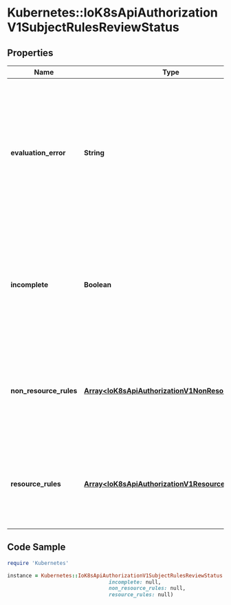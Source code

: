 # Kubernetes::IoK8sApiAuthorizationV1SubjectRulesReviewStatus

## Properties

Name | Type | Description | Notes
------------ | ------------- | ------------- | -------------
**evaluation_error** | **String** | EvaluationError can appear in combination with Rules. It indicates an error occurred during rule evaluation, such as an authorizer that doesn&#39;t support rule evaluation, and that ResourceRules and/or NonResourceRules may be incomplete. | [optional] 
**incomplete** | **Boolean** | Incomplete is true when the rules returned by this call are incomplete. This is most commonly encountered when an authorizer, such as an external authorizer, doesn&#39;t support rules evaluation. | 
**non_resource_rules** | [**Array&lt;IoK8sApiAuthorizationV1NonResourceRule&gt;**](IoK8sApiAuthorizationV1NonResourceRule.md) | NonResourceRules is the list of actions the subject is allowed to perform on non-resources. The list ordering isn&#39;t significant, may contain duplicates, and possibly be incomplete. | 
**resource_rules** | [**Array&lt;IoK8sApiAuthorizationV1ResourceRule&gt;**](IoK8sApiAuthorizationV1ResourceRule.md) | ResourceRules is the list of actions the subject is allowed to perform on resources. The list ordering isn&#39;t significant, may contain duplicates, and possibly be incomplete. | 

## Code Sample

```ruby
require 'Kubernetes'

instance = Kubernetes::IoK8sApiAuthorizationV1SubjectRulesReviewStatus.new(evaluation_error: null,
                                 incomplete: null,
                                 non_resource_rules: null,
                                 resource_rules: null)
```


